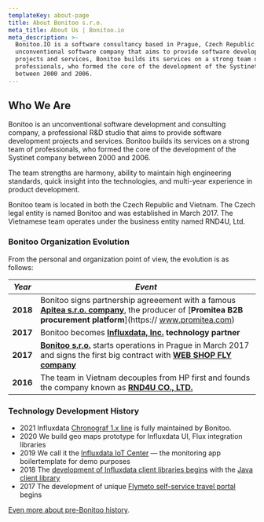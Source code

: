 ```yaml
---
templateKey: about-page
title: About Bonitoo s.r.o.
meta_title: About Us | Bonitoo.io
meta_description: >-
  Bonitoo.IO is a software consultancy based in Prague, Czech Republic. An
  unconventional software company that aims to provide software development
  projects and services, Bonitoo builds its services on a strong team of
  professionals, who formed the core of the development of the Systinet company
  between 2000 and 2006.
---
```


## Who We Are

Bonitoo is an unconventional software development and consulting company, a
professional R&D studio that aims to provide software development projects and
services. Bonitoo builds its services on a strong team of professionals, who
formed the core of the development of the Systinet company between 2000 and
2006.

The team strengths are harmony, ability to maintain high engineering standards,
quick insight into the technologies, and multi-year experience in product
development.

Bonitoo team is located in both the Czech Republic and Vietnam. The Czech legal
entity is named Bonitoo and was established in March 2017. The Vietnamese team
operates under the business entity named RND4U, Ltd.

### Bonitoo Organization Evolution

From the personal and organization point of view, the evolution is as follows:

|  *Year*  | *Event* |
|----------|----------|
| **2018** | Bonitoo signs partnership agreeement with a famous [**Apitea s.r.o. company**](https://www.apitea.com), the producer of [**Promitea B2B procurement platform**](https:// www.promitea.com) |
| **2017** | Bonitoo becomes [**Influxdata, Inc.**](https://www.influxdata.com) **technology partner** |
| **2017** | [**Bonitoo s.r.o.**](/) starts operations in Prague in March 2017 and signs the first big contract with [**WEB SHOP FLY company**](https://www.webshopfly.com/) |
| **2016** | The team in Vietnam decouples from HP first and founds the company known as [**RND4U CO., LTD.**](https://www.rnd4u.com) |

### Technology Development History

* 2021 Influxdata [Chronograf 1.x line](https://github.com/influxdata/chronograf) is fully maintained by Bonitoo.
* 2020 We build geo maps prototype for Influxdata UI, Flux integration libraries
* 2019 We call it the [Influxdata IoT Center](https://github.com/bonitoo-io/iot-center) &mdash; the monitoring app boilertemplate for demo purposes
* 2018 The [development of Influxdata client libraries begins](https://github.com/bonitoo-io/) with the [Java client library](https://github.com/influxdata/influxdb-client-java)
* 2017 The development of unique [Flymeto self-service travel portal](https://www.flymeto.com) begins

[Even more about pre-Bonitoo history](/blog/before-bonitoo-io-started-as-a-company).
